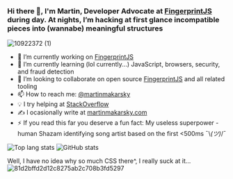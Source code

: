 ### Hi there 👋, I'm Martin, Developer Advocate at [FingerprintJS](https://fingerprintjs.com/) during day. At nights, Iʼm hacking at first glance incompatible pieces into (wannabe) meaningful structures

![10922372 (1)](https://user-images.githubusercontent.com/10922372/126621751-16fdac7e-c615-47ea-a31c-1174111bc31d.jpg)


- 🔭 I’m currently working on [FingerprintJS](https://github.com/fingerprintjs)
- 🌱 I’m currently learning (lol currently...) JavaScript, browsers, security, and fraud detection
- 👯 I’m looking to collaborate on open source [FingerprintJS](https://github.com/makma/makma/edit/main/README.md) and all related tooling
- 📫 How to reach me: [@martinmakarsky](https://twitter.com/martinmakarsky)
- 💡 I try helping at [StackOverflow](https://stackoverflow.com/users/1692651/martin-makarsky)
- ✍ I ocasionally write at [martinmakarsky.com](https://www.martinmakarsky.com/)
- ⚡ If you read this far you deserve a fun fact: My useless superpower - human Shazam identifying song artist based on the first <500ms ¯\\_(ツ)_/¯

![Top lang stats](https://github-readme-stats.vercel.app/api/top-langs/?username=makma&show_icons=true&layout=compact&theme=synthwave)
![GitHub stats](https://github-readme-stats.vercel.app/api?username=makma&show_icons=true&theme=synthwave)

Well, I have no idea why so much CSS there^, I really suck at it...
![81d2bffd2d12c8275ab2c708b3fd5297](https://user-images.githubusercontent.com/10922372/126621131-5c54d8af-98e7-44ab-aab9-65364ef1efcb.gif)
